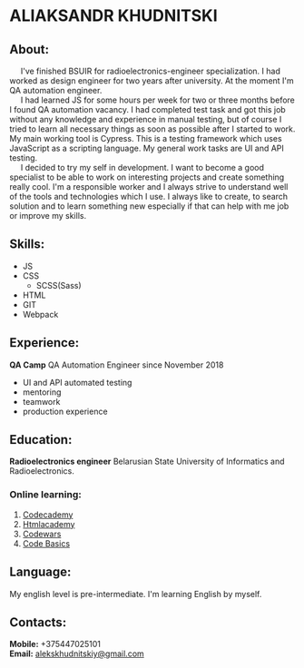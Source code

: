# ALIAKSANDR KHUDNITSKI

## About:

&nbsp;&nbsp;&nbsp;&nbsp;&nbsp;I've finished BSUIR for radioelectronics-engineer specialization. I had worked as design engineer for two years after university. At the moment I'm QA automation engineer.<br/>
&nbsp;&nbsp;&nbsp;&nbsp;&nbsp;I had learned JS for some hours per week for two or three months before I found QA automation vacancy. I had completed test task and got this job without any knowledge and experience in manual testing, but of course I tried to learn all necessary things as soon as possible after I started to work. My main working tool is Cypress. This is a testing framework which uses JavaScript as a scripting language. My general work tasks are UI and API testing.<br/>
&nbsp;&nbsp;&nbsp;&nbsp;&nbsp;I decided to try my self in development. I want to become a good specialist to be able to work on interesting projects and create something really cool. I'm a responsible worker and I always strive to understand well of the tools and technologies which I use. I always like to create, to search solution and to learn something new especially if that can help with me job or improve my skills.

## Skills:

- JS
- CSS
  - SCSS(Sass)
- HTML
- GIT
- Webpack

## Experience:

**QA Camp**
QA Automation Engineer
since November 2018

- UI and API automated testing
- mentoring
- teamwork
- production experience

## Education:

**Radioelectronics engineer**
Belarusian State University of Informatics and Radioelectronics.

### Online learning:

1. [Codecademy](https://www.codecademy.com/users/chuckkki/achievements)
2. [Htmlacademy](https://htmlacademy.ru/profile/id823363/achievements)
3. [Codewars](https://www.codewars.com/users/akakungfury/stats)
4. [Code Basics](https://ru.code-basics.com/)

## Language:

My english level is pre-intermediate.
I'm learning English by myself.

## Contacts:

**Mobile:** +375447025101<br/>
**Email:** alekskhudnitskiy@gmail.com
